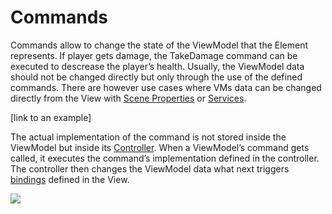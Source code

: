 # Commands

Commands allow to change the state of the ViewModel that the Element represents. If player gets damage, the TakeDamage command can be executed to descrease the player’s health. Usually, the ViewModel data should not be changed directly but only through the use of the defined commands. There are however use cases where VMs data can be changed directly from the View with [Scene Properties](SceneProperties) or [Services](Services).

[link to an example]

The actual implementation of the command is not stored inside the ViewModel but inside its [Controller](Controllers). When a ViewModel’s command gets called, it executes the command’s implementation defined in the controller. The controller then changes the ViewModel data what next triggers [bindings](Bindings) defined in the View.

![](https://dl.dropboxusercontent.com/u/75445779/uFrame_wiki/uFrame_MVVM_flow.png)
